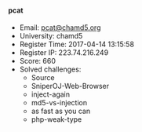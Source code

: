 #### pcat  

* Email: pcat@chamd5.org  
* University: chamd5  
* Register Time: 2017-04-14 13:15:58  
* Register IP: 223.74.216.249  
* Score: 660  
* Solved challenges: 
  * Source  
  * SniperOJ-Web-Browser  
  * inject-again  
  * md5-vs-injection  
  * as fast as you can  
  * php-weak-type  

